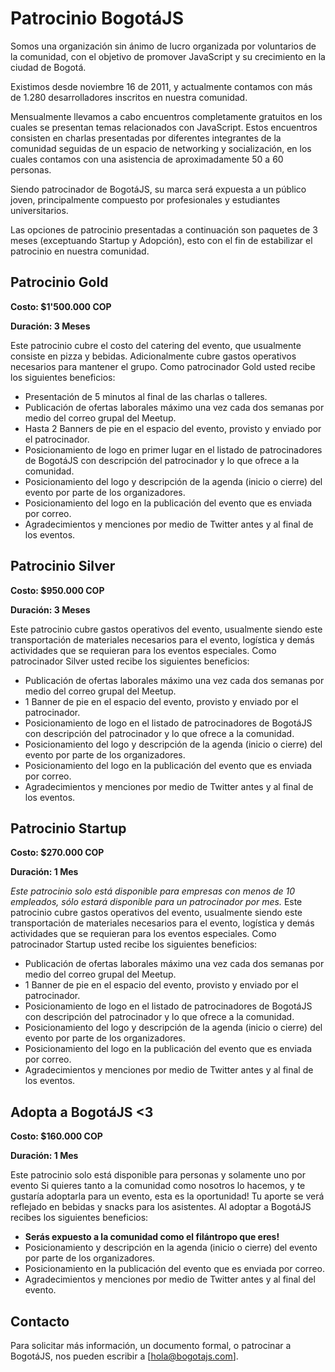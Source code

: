 # Patrocinio BogotáJS

Somos una organización sin ánimo de lucro organizada por voluntarios de la comunidad, con el objetivo de promover JavaScript y su crecimiento en la ciudad de Bogotá. 

Existimos desde noviembre 16 de 2011, y actualmente contamos con más de 1.280 desarrolladores inscritos en nuestra comunidad.

Mensualmente llevamos a cabo encuentros completamente gratuitos en los cuales se presentan temas relacionados con JavaScript. Estos encuentros consisten en charlas presentadas por diferentes integrantes de la comunidad seguidas de un espacio de networking y socialización, en los cuales contamos con una asistencia de aproximadamente 50 a 60 personas.

Siendo patrocinador de BogotáJS, su marca será expuesta a un público joven, principalmente compuesto por profesionales y estudiantes universitarios.

Las opciones de patrocinio presentadas a continuación son paquetes de 3 meses (exceptuando Startup y Adopción), esto con el fin de estabilizar el patrocinio en nuestra comunidad.


## Patrocinio Gold

**Costo: $1'500.000 COP**

**Duración: 3 Meses**

Este patrocinio cubre el costo del catering del evento, que usualmente consiste en pizza y bebidas. Adicionalmente cubre gastos operativos necesarios para mantener el grupo.
Como patrocinador Gold usted recibe los siguientes beneficios:
- Presentación de 5 minutos al final de las charlas o talleres.
- Publicación de ofertas laborales máximo una vez cada dos semanas por medio del correo grupal del Meetup.
- Hasta 2 Banners de pie en el espacio del evento, provisto y enviado por el patrocinador.
- Posicionamiento de logo en primer lugar en el listado de patrocinadores de BogotáJS con descripción del patrocinador y lo que ofrece a la comunidad.
- Posicionamiento del logo y descripción de la agenda (inicio o cierre) del evento por parte de los organizadores.
- Posicionamiento del logo en la publicación del evento que es enviada por correo.
- Agradecimientos y menciones por medio de Twitter antes y al final de los eventos.


## Patrocinio Silver

**Costo: $950.000 COP**

**Duración: 3 Meses**

Este patrocinio cubre gastos operativos del evento, usualmente siendo este transportación de materiales necesarios para el evento, logística y demás actividades que se requieran para los eventos especiales.
Como patrocinador Silver usted recibe los siguientes beneficios:
- Publicación de ofertas laborales máximo una vez cada dos semanas por medio del correo grupal del Meetup.
- 1 Banner de pie en el espacio del evento, provisto y enviado por el patrocinador.
- Posicionamiento de logo en el listado de patrocinadores de BogotáJS con descripción del patrocinador y lo que ofrece a la comunidad.
- Posicionamiento del logo y descripción de la agenda (inicio o cierre) del evento por parte de los organizadores.
- Posicionamiento del logo en la publicación del evento que es enviada por correo.
- Agradecimientos y menciones por medio de Twitter antes y al final de los eventos.


## Patrocinio Startup

**Costo: $270.000 COP**

**Duración: 1 Mes**

_Este patrocinio solo está disponible para empresas con menos de 10 empleados, sólo estará disponible para un patrocinador por mes._
Este patrocinio cubre gastos operativos del evento, usualmente siendo este transportación de materiales necesarios para el evento, logística y demás actividades que se requieran para los eventos especiales.
Como patrocinador Startup usted recibe los siguientes beneficios:
- Publicación de ofertas laborales máximo una vez cada dos semanas por medio del correo grupal del Meetup.
- 1 Banner de pie en el espacio del evento, provisto y enviado por el patrocinador.
- Posicionamiento de logo en el listado de patrocinadores de BogotáJS con descripción del patrocinador y lo que ofrece a la comunidad.
- Posicionamiento del logo y descripción de la agenda (inicio o cierre) del evento por parte de los organizadores.
- Posicionamiento del logo en la publicación del evento que es enviada por correo.
- Agradecimientos y menciones por medio de Twitter antes y al final de los eventos.


## Adopta a BogotáJS <3

**Costo: $160.000 COP**

**Duración: 1 Mes**

Este patrocinio solo está disponible para personas y solamente uno por evento
Si quieres tanto a la comunidad como nosotros lo hacemos, y te gustaría adoptarla para un evento, esta es la oportunidad! Tu aporte se verá reflejado en bebidas y snacks para los asistentes.
Al adoptar a BogotáJS recibes los siguientes beneficios:
- **Serás expuesto a la comunidad como el filántropo que eres!**
- Posicionamiento y descripción en la agenda (inicio o cierre) del evento por parte de los organizadores.
- Posicionamiento en la publicación del evento que es enviada por correo.
- Agradecimientos y menciones por medio de Twitter antes y al final del evento.


## Contacto
Para solicitar más información, un documento formal, o patrocinar a BogotáJS, nos pueden escribir a [hola@bogotajs.com].
